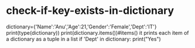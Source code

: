 # check-if-key-exists-in-dictionary 
dictionary={'Name':'Anu','Age':21,'Gender':'Female','Dept':'IT'}
print(type(dictionary))
print(dictionary.items())#items() it prints each item of a dictionary as a tuple in a list
if 'Dept' in dictionary:
print("Yes")
